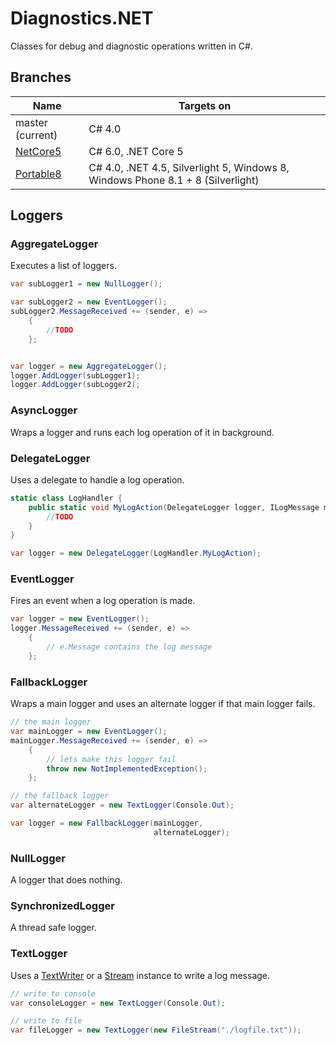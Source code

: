 # Diagnostics.NET

Classes for debug and diagnostic operations written in C#.

## Branches

| Name  | Targets on  |
| ----- | ----------- |
| master (current)  | C# 4.0  |
| [NetCore5](https://github.com/mkloubert/Diagnostics.NET/tree/NetCore5)  | C# 6.0, .NET Core 5  |
| [Portable8](https://github.com/mkloubert/Diagnostics.NET/tree/Portable8)  | C# 4.0, .NET 4.5, Silverlight 5, Windows 8, Windows Phone 8.1 + 8 (Silverlight)  |

## Loggers

### AggregateLogger

Executes a list of loggers.

```csharp
var subLogger1 = new NullLogger();

var subLogger2 = new EventLogger();
subLogger2.MessageReceived += (sender, e) =>
    {
        //TODO
    };


var logger = new AggregateLogger();
logger.AddLogger(subLogger1);
logger.AddLogger(subLogger2);
```

### AsyncLogger

Wraps a logger and runs each log operation of it in background.

### DelegateLogger

Uses a delegate to handle a log operation.

```csharp
static class LogHandler {
    public static void MyLogAction(DelegateLogger logger, ILogMessage msg, ref bool success) {
        //TODO
    }
}

var logger = new DelegateLogger(LogHandler.MyLogAction);
```

### EventLogger

Fires an event when a log operation is made.

```csharp
var logger = new EventLogger();
logger.MessageReceived += (sender, e) =>
    {
        // e.Message contains the log message
    };
```

### FallbackLogger

Wraps a main logger and uses an alternate logger if that main logger fails.

```csharp
// the main logger
var mainLogger = new EventLogger();
mainLogger.MessageReceived += (sender, e) =>
    {
        // lets make this logger fail
        throw new NotImplementedException();
    };

// the fallback logger
var alternateLogger = new TextLogger(Console.Out);

var logger = new FallbackLogger(mainLogger,
                                alternateLogger);
```

### NullLogger

A logger that does nothing.

### SynchronizedLogger

A thread safe logger.

### TextLogger

Uses a [TextWriter](https://msdn.microsoft.com/en-us/library/system.io.textwriter(v=vs.110).aspx) or a [Stream](https://msdn.microsoft.com/en-us/library/system.io.stream%28v=vs.110%29.aspx) instance to write a log message.

```csharp
// write to console
var consoleLogger = new TextLogger(Console.Out);

// write to file
var fileLogger = new TextLogger(new FileStream("./logfile.txt"));
```
